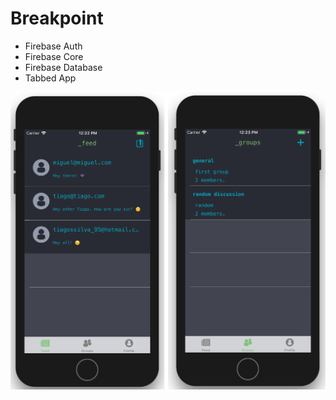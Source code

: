 # Breakpoint

* Firebase Auth
* Firebase Core
* Firebase Database
* Tabbed App

![Screenshot](https://github.com/TiagoSantosSilva/Breakpoint/blob/master/Screenshots/Breakpoint.png)
